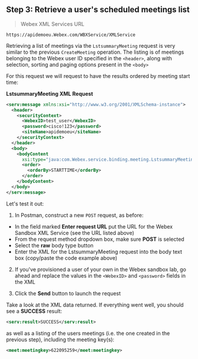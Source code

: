 ## Step 3: Retrieve a user's scheduled meetings list

> Webex XML Services URL

```http
https://apidemoeu.Webex.com/WBXService/XMLService
```

Retrieving a list of meetings via the `LstsummaryMeeting` request is very similar to the previous `CreateMeeting` operation.  The listing is of meetings belonging to the Webex user ID specified in the `<header>`, along with selection, sorting and paging options present in the `<body>`

For this request we will request to have the results ordered by meeting start time:

**LstsummaryMeeting XML Request**

```xml
<serv:message xmlns:xsi="http://www.w3.org/2001/XMLSchema-instance">
  <header>
    <securityContext>
      <WebexID>test_user</WebexID>
      <password>cisco!123</password>
      <siteName>apidemoeu</siteName>
    </securityContext>
  </header>
  <body>
    <bodyContent
      xsi:type="java:com.Webex.service.binding.meeting.LstsummaryMeeting">
      <order>
        <orderBy>STARTTIME</orderBy>
      </order>
    </bodyContent>
  </body>
</serv:message>
```

Let's test it out:

1. In Postman, construct a new `POST` request, as before:
  * In the field marked **Enter request URL** put the URL for the Webex Sandbox XML Service (see the URL listed above)
  * From the request method dropdown box, make sure **POST** is selected
  * Select the **raw** body type button
  * Enter the XML for the LstsummaryMeeting request into the body text box (copy/paste the code example above)

2. If you've provisioned a user of your own in the Webex sandbox lab, go ahead and replace the values in the `<WebexID>` and `<password>` fields in the XML

3. Click the **Send** button to launch the request

Take a look at the XML data returned.  If everything went well, you should see a **SUCCESS** result:

```xml
<serv:result>SUCCESS</serv:result>
```

as well as a listing of the users meetings (i.e. the one created in the previous step), including the meeting key(s):

```xml
<meet:meetingkey>622095259</meet:meetingkey>
```
